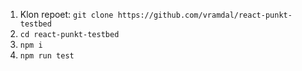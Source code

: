 1. Klon repoet: `git clone https://github.com/vramdal/react-punkt-testbed`
2. `cd react-punkt-testbed`
3. `npm i`
4. `npm run test`

